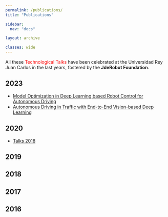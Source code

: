 ```yaml
---
permalink: /publications/
title: "Publications"

sidebar:
  nav: "docs"

layout: archive

classes: wide
---
```


All these <font color="red">Technological Talks</font> have been celebrated at the Universidad Rey Juan Carlos in the last years, fostered by the **JdeRobot Foundation**.

## 2023

- [Model Optimization in Deep Learning based Robot Control for Autonomous Driving](/publications/2023/model_optimization_in_deep_learning_based_robot_control_for_autonomous_driving)
- [Autonomous Driving in Traffic with End-to-End Vision-based Deep Learning](/publications/2023/autonomous_driving_in_traffic_with_end_to_end_vision_based_deep_learning)


## 2020 

- [Talks 2018](/activities/talks/2018)

## 2019

## 2018

## 2017

## 2016